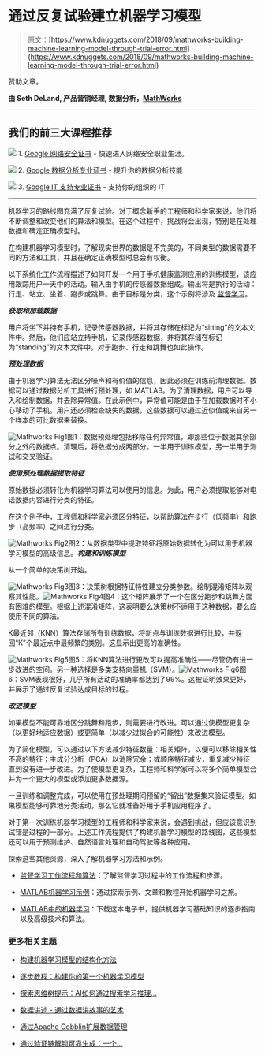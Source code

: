 # 通过反复试验建立机器学习模型

> 原文：[https://www.kdnuggets.com/2018/09/mathworks-building-machine-learning-model-through-trial-error.html](https://www.kdnuggets.com/2018/09/mathworks-building-machine-learning-model-through-trial-error.html)

赞助文章。

**由 Seth DeLand, 产品营销经理, 数据分析，[MathWorks](https://www.mathworks.com/)**

* * *

## 我们的前三大课程推荐

![](../Images/0244c01ba9267c002ef39d4907e0b8fb.png) 1\. [Google 网络安全证书](https://www.kdnuggets.com/google-cybersecurity) - 快速进入网络安全职业生涯。

![](../Images/e225c49c3c91745821c8c0368bf04711.png) 2\. [Google 数据分析专业证书](https://www.kdnuggets.com/google-data-analytics) - 提升你的数据分析技能

![](../Images/0244c01ba9267c002ef39d4907e0b8fb.png) 3\. [Google IT 支持专业证书](https://www.kdnuggets.com/google-itsupport) - 支持你的组织的 IT

* * *

机器学习的路线图充满了反复试验。对于概念新手的工程师和科学家来说，他们将不断调整和改变他们的算法和模型。在这个过程中，挑战将会出现，特别是在处理数据和确定正确模型时。

在构建机器学习模型时，了解现实世界的数据是不完美的，不同类型的数据需要不同的方法和工具，并且在确定正确模型时总会有权衡。

以下系统化工作流程描述了如何开发一个用于手机健康监测应用的训练模型，该应用跟踪用户一天中的活动。输入由手机的传感器数据组成。输出将是执行的活动：行走、站立、坐着、跑步或跳舞。由于目标是分类，这个示例将涉及 [监督学习](https://www.mathworks.com/help/stats/supervised-learning-machine-learning-workflow-and-algorithms.html?s_tid=srchtitle&s_eid=PEP_19715.html)。

***获取和加载数据***

用户将坐下并持有手机，记录传感器数据，并将其存储在标记为“sitting”的文本文件中。然后，他们应站立持手机，记录传感器数据，并将其存储在标记为“standing”的文本文件中。对于跑步、行走和跳舞也如此操作。

***预处理数据***

由于机器学习算法无法区分噪声和有价值的信息，因此必须在训练前清理数据。数据可以通过数据分析工具进行预处理，如 MATLAB。为了清理数据，用户可以导入和绘制数据，并去除异常值。在此示例中，异常值可能是由于在加载数据时不小心移动了手机。用户还必须检查缺失的数据，这些数据可以通过近似值或来自另一个样本的可比数据来替换。

![Mathworks Fig1](../Images/5412e05be0cfb9cf73c7aeabfd0d6bf3.png)图1：数据预处理包括移除任何异常值，即那些位于数据其余部分之外的数据点。清理后，将数据分成两部分。一半用于训练模型，另一半用于测试和交叉验证。

***使用预处理数据提取特征***

原始数据必须转化为机器学习算法可以使用的信息。为此，用户必须提取能够对电话数据内容进行分类的特征。

在这个例子中，工程师和科学家必须区分特征，以帮助算法在步行（低频率）和跑步（高频率）之间进行分类。

![Mathworks Fig2](../Images/d7d2eb95bb67fd4fd60eef3d107fdf9a.png)图2：从数据类型中提取特征将原始数据转化为可以用于机器学习模型的高级信息。***构建和训练模型***

从一个简单的决策树开始。

![Mathworks Fig3](../Images/dd0b209e38fbf7c5eace71dd640d736c.png)图3：决策树根据特征特性建立分类参数。绘制混淆矩阵以观察其性能。![Mathworks Fig4](../Images/b1987f857860c2d794db7dac3cd8a0ee.png)图4：这个矩阵展示了一个在区分跑步和跳舞方面有困难的模型。根据上述混淆矩阵，这表明要么决策树不适用于这种数据，要么应使用不同的算法。

K最近邻（KNN）算法存储所有训练数据，将新点与训练数据进行比较，并返回“K”个最近点中最频繁的类别。这显示出更高的准确性。

![Mathworks Fig5](../Images/71f1cd732656883fdb0eb5049b5ed7c5.png)图5：将KNN算法进行更改可以提高准确性——尽管仍有进一步改进的空间。另一种选择是多类支持向量机（SVM）。![Mathworks Fig6](../Images/3d6805c2088cd9a9ebdd6b190ad52d90.png)图6：SVM表现很好，几乎所有活动的准确率都达到了99%。这被证明效果更好，并展示了通过反复试验达成目标的过程。

***改进模型***

如果模型不能可靠地区分跳舞和跑步，则需要进行改进。可以通过使模型更复杂（以更好地适应数据）或更简单（以减少过拟合的可能性）来改进模型。

为了简化模型，可以通过以下方法减少特征数量：相关矩阵，以便可以移除相关性不高的特征；主成分分析（PCA）以消除冗余；或顺序特征减少，重复减少特征直到没有进一步改进。为了使模型更复杂，工程师和科学家可以将多个简单模型合并为一个更大的模型或添加更多数据源。

一旦训练和调整完成，可以使用在预处理期间预留的“留出”数据集来验证模型。如果模型能够可靠地分类活动，那么它就准备好用于手机应用程序了。

对于第一次训练机器学习模型的工程师和科学家来说，会遇到挑战，但应该意识到试错是过程的一部分。上述工作流程提供了构建机器学习模型的路线图，这些模型还可以用于预测维护、自然语言处理和自动驾驶等各种应用。

探索这些其他资源，深入了解机器学习方法和示例。

+   [监督学习工作流程和算法](https://www.mathworks.com/help/stats/supervised-learning-machine-learning-workflow-and-algorithms.html?s_tid=srchtitle&s_eid=PEP_19715.html)：了解监督学习过程中的工作流程和步骤。

+   [MATLAB机器学习示例](https://www.mathworks.com/solutions/machine-learning/getting-started.html&s_eid=PEP_19715.html)：通过探索示例、文章和教程开始机器学习之旅。

+   [MATLAB中的机器学习](https://www.mathworks.com/campaigns/offers/machine-learning-with-matlab.html?s_iid=nd_bb15&s_eid=PEP_19715.html)：下载这本电子书，提供机器学习基础知识的逐步指南以及高级技术和算法。

### 更多相关主题

+   [构建机器学习模型的结构化方法](https://www.kdnuggets.com/2022/06/structured-approach-building-machine-learning-model.html)

+   [逐步教程：构建你的第一个机器学习模型](https://www.kdnuggets.com/step-by-step-tutorial-to-building-your-first-machine-learning-model)

+   [探索思维树提示：AI如何通过搜索学习推理…](https://www.kdnuggets.com/2023/07/exploring-tree-of-thought-prompting-ai-learn-reason-through-search.html)

+   [数据讲述 - 通过数据讲故事的艺术](https://www.kdnuggets.com/2023/07/manning-data-storytelling-the-art-telling-stories-data.html)

+   [通过Apache Gobblin扩展数据管理](https://www.kdnuggets.com/2023/01/scaling-data-management-apache-gobblin.html)

+   [通过验证链解锁可靠生成：一个…](https://www.kdnuggets.com/unlocking-reliable-generations-through-chain-of-verification)
